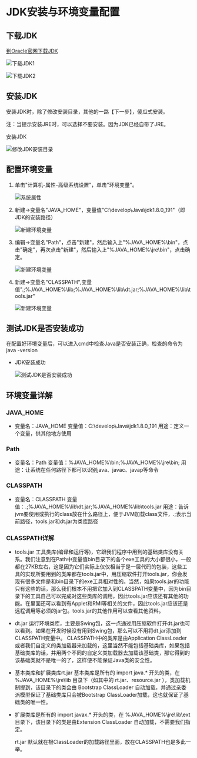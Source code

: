 # JDK安装与环境变量配置

## 下载JDK

 [到Oracle官网下载JDK](https://www.oracle.com/technetwork/java/javase/downloads/index.html)

![下载JDK1](https://raw.githubusercontent.com/JourWon/image/master/JDK安装与环境变量配置/下载JDK1.png)

![下载JDK2](https://raw.githubusercontent.com/JourWon/image/master/JDK安装与环境变量配置/下载JDK2.png)



## 安装JDK

安装JDK时，除了修改安装目录，其他的一路【下一步】，傻瓜式安装。

注：当提示安装JRE时，可以选择不要安装。因为JDK已经自带了JRE。

安装JDK

![修改JDK安装目录](https://raw.githubusercontent.com/JourWon/image/master/JDK安装与环境变量配置/修改JDK安装目录.png)



## 配置环境变量

1. 单击"计算机-属性-高级系统设置"，单击"环境变量"。

   ![系统属性](https://raw.githubusercontent.com/JourWon/image/master/JDK安装与环境变量配置/系统属性.png)

2. 新建->变量名"JAVA_HOME"，变量值"C:\develop\Java\jdk1.8.0_191"（即JDK的安装路径） 

   ![新建环境变量](https://raw.githubusercontent.com/JourWon/image/master/JDK安装与环境变量配置/新建系统变量JAVA_HOME.png)

3. 编辑->变量名"Path"，点击"新建"，然后输入上"%JAVA_HOME%\bin"，点击"确定"，再次点击"新建"，然后输入上"%JAVA_HOME%\jre\bin"，点击确定。

   ![新建环境变量](https://raw.githubusercontent.com/JourWon/image/master/JDK安装与环境变量配置/新建环境变量.png)

4. 新建->变量名"CLASSPATH",变量值".;%JAVA_HOME%\lib;%JAVA_HOME%\lib\dt.jar;%JAVA_HOME%\lib\tools.jar"

   ![新建环境变量](https://raw.githubusercontent.com/JourWon/image/master/JDK安装与环境变量配置/新建系统变量CLASSPATH.png)



## 测试JDK是否安装成功

在配置好环境变量后，可以进入cmd中检查Java是否安装正确，检查的命令为 java -version

- JDK安装成功

  ![测试JDK是否安装成功](https://raw.githubusercontent.com/JourWon/image/master/JDK安装与环境变量配置/测试JDK是否安装成功.png)



## 环境变量详解

### JAVA_HOME

- 变量名：JAVA_HOME
  变量值：C:\develop\Java\jdk1.8.0_191
  用途：定义一个变量，供其他地方使用

### Path

- 变量名：Path
  变量值：%JAVA_HOME%\bin;%JAVA_HOME%\jre\bin;
  用途：让系统在任何路径下都可以识别java、javac、javap等命令

### CLASSPATH

- 变量名：CLASSPATH
  变量值：.;%JAVA_HOME%\lib\dt.jar;%JAVA_HOME%\lib\tools.jar
  用途：告诉jvm要使用或执行的class放在什么路径上，便于JVM加载class文件，.;表示当前路径，tools.jar和dt.jar为类库路径

### CLASSPATH详解

- tools.jar
  工具类库(编译和运行等)，它跟我们程序中用到的基础类库没有关系。我们注意到在Path中变量值bin目录下的各个exe工具的大小都很小，一般都在27KB左右，这是因为它们实际上仅仅相当于是一层代码的包装，这些工具的实现所要用到的类库都在tools.jar中，用压缩软件打开tools.jar，你会发现有很多文件是和bin目录下的exe工具相对性的。当然，如果tools.jar的功能只有这些的话，那么我们根本不用把它加入到CLASSPATH变量中，因为bin目录下的工具自己可以完成对这些类库的调用，因此tools.jar应该还有其他的功能。在里面还可以看到有Applet和RMI等相关的文件，因此tools.jar应该还是远程调用等必须的jar包。tools.jar的其他作用可以查看其他资料。

- dt.jar
  运行环境类库，主要是Swing包，这一点通过用压缩软件打开dt.jar也可以看到。如果在开发时候没有用到Swing包，那么可以不用将dt.jar添加到CLASSPATH变量中。
  CLASSPATH中的类库是由Application ClassLoader或者我们自定义的类加载器来加载的，这里当然不能包括基础类库，如果包括基础类库的话，并用两个不同的自定义类加载器去加载该基础类，那它得到的该基础类就不是唯一的了，这样便不能保证Java类的安全性。

- 基本类库和扩展类库rt.jar
  基本类库是所有的 import java.* 开头的类，在 %JAVA_HOME%\jre\lib 目录下（如其中的 rt.jar、resource.jar ），类加载机制提到，该目录下的类会由 Bootstrap ClassLoader 自动加载，并通过亲委派模型保证了基础类库只会被Bootstrap ClassLoader加载，这也就保证了基础类的唯一性。

- 扩展类库是所有的 import javax.* 开头的类，在 %JAVA_HOME%\jre\lib\ext 目录下，该目录下的类是由Extension ClassLoader 自动加载，不需要我们指定。

  rt.jar 默认就在根ClassLoader的加载路径里面，放在CLASSPATH也是多此一举。

